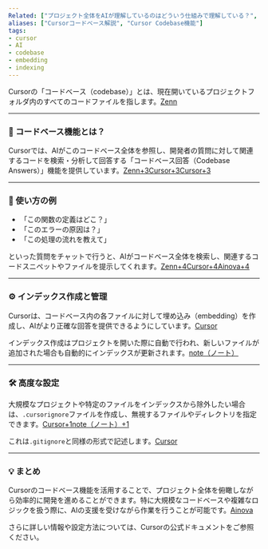 ```yaml
---
Related: ["プロジェクト全体をAIが理解しているのはどういう仕組みで理解している？", "クラウドのベクトルDBにチャンク分割してベクトル化したものを保存しているということ？"]
aliases: ["Cursorコードベース解説", "Cursor Codebase機能"]
tags:
- cursor
- AI
- codebase
- embedding
- indexing
---
```

Cursorの「コードベース（codebase）」とは、現在開いているプロジェクトフォルダ内のすべてのコードファイルを指します。[Zenn](https://zenn.dev/umi_mori/books/ai-code-editor-cursor/viewer/how_to_use_codebase_answers?utm_source=chatgpt.com)


---

### 🧠 コードベース機能とは？

Cursorでは、AIがこのコードベース全体を参照し、開発者の質問に対して関連するコードを検索・分析して回答する「コードベース回答（Codebase Answers）」機能を提供しています。[Zenn+3Cursor+3Cursor+3](https://www.cursor.com/ja/features?utm_source=chatgpt.com)

---

### 💬 使い方の例

- 「この関数の定義はどこ？」
- 「このエラーの原因は？」
- 「この処理の流れを教えて」

といった質問をチャットで行うと、AIがコードベース全体を検索し、関連するコードスニペットやファイルを提示してくれます。[Zenn+4Cursor+4Ainova+4](https://www.cursor.com/ja/features?utm_source=chatgpt.com)

---

### ⚙️ インデックス作成と管理

Cursorは、コードベース内の各ファイルに対して埋め込み（embedding）を作成し、AIがより正確な回答を提供できるようにしています。[Cursor](https://docs.cursor.com/context/codebase-indexing?utm_source=chatgpt.com)

インデックス作成はプロジェクトを開いた際に自動で行われ、新しいファイルが追加された場合も自動的にインデックスが更新されます。[note（ノート）](https://note.com/komzweb/n/n6199475d400b?utm_source=chatgpt.com)

---

### 🛠 高度な設定

大規模なプロジェクトや特定のファイルをインデックスから除外したい場合は、`.cursorignore`ファイルを作成し、無視するファイルやディレクトリを指定できます。[Cursor+1note（ノート）+1](https://docs.cursor.com/context/codebase-indexing?utm_source=chatgpt.com)

これは`.gitignore`と同様の形式で記述します。[Cursor](https://docs.cursor.com/context/codebase-indexing?utm_source=chatgpt.com)

---

### 💡 まとめ

Cursorのコードベース機能を活用することで、プロジェクト全体を俯瞰しながら効率的に開発を進めることができます。特に大規模なコードベースや複雑なロジックを扱う際に、AIの支援を受けながら作業を行うことが可能です。[Ainova](https://generativeinfo365.com/ai%E3%82%B3%E3%83%BC%E3%83%89%E3%82%A8%E3%83%87%E3%82%A3%E3%82%BF%E3%80%8Ecursor%E3%80%8F%E3%82%92%E5%BE%B9%E5%BA%95%E8%A7%A3%E8%AA%AC%EF%BC%81%E6%96%99%E9%87%91%E3%82%84%E5%A7%8B%E3%82%81%E6%96%B9/?utm_source=chatgpt.com)

さらに詳しい情報や設定方法については、Cursorの公式ドキュメントをご参照ください。